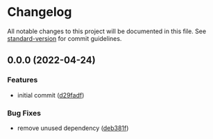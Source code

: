 # Changelog

All notable changes to this project will be documented in this file. See [standard-version](https://github.com/conventional-changelog/standard-version) for commit guidelines.

## 0.0.0 (2022-04-24)

### Features

- initial commit ([d29fadf](https://github.com/Kishanjay/kjn-ts-boilerplate/commit/d29fadfcb2544d4ab9c6fac2b71ebc71e6f278db))

### Bug Fixes

- remove unused dependency ([deb381f](https://github.com/Kishanjay/kjn-ts-boilerplate/commit/deb381f452b9e9a3ce9c15067bea722c56b6921d))
